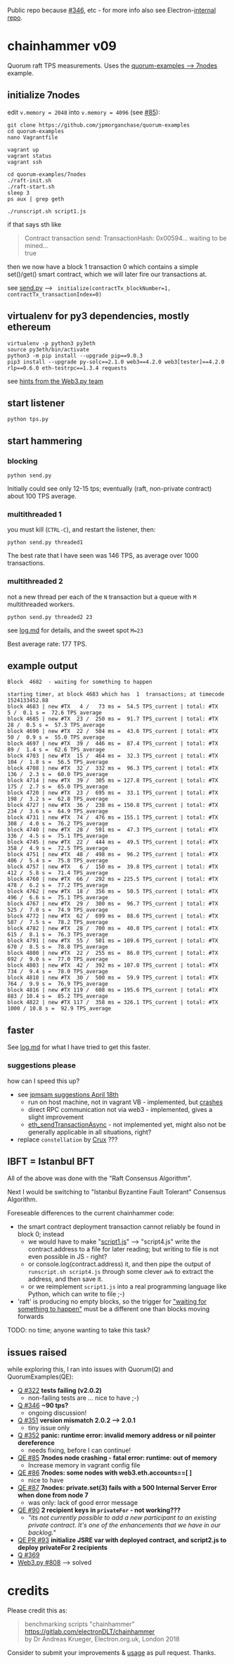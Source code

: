 Public repo because [#346](https://github.com/jpmorganchase/quorum/issues/346), etc - for more info also see Electron-[internal repo](https://gitlab.com/electronDLT/training-material/blob/master/EEA/Quorum-consensus.md).
# chainhammer v09
Quorum raft TPS measurements. Uses the [quorum-examples --> 7nodes](https://github.com/jpmorganchase/quorum-examples/blob/master/examples/7nodes/README.md) example.

## initialize 7nodes

edit `v.memory = 2048` into `v.memory = 4096` (see [#85](https://github.com/jpmorganchase/quorum-examples/issues/85)):
```
git clone https://github.com/jpmorganchase/quorum-examples
cd quorum-examples
nano Vagrantfile
```

```
vagrant up
vagrant status
vagrant ssh
```

```
cd quorum-examples/7nodes
./raft-init.sh
./raft-start.sh
sleep 3
ps aux | grep geth

./runscript.sh script1.js
```
if that says sth like

> Contract transaction send: TransactionHash: 0x00594... waiting to be mined...  
> true

then we now have a block 1 transaction 0 which contains a simple set()/get() smart contract, which we will later fire our transactions at.

see [send.py](send.py) --> ` initialize(contractTx_blockNumber=1, contractTx_transactionIndex=0)`

## virtualenv for py3 dependencies, mostly ethereum 
```
virtualenv -p python3 py3eth
source py3eth/bin/activate
python3 -m pip install --upgrade pip==9.0.3
pip3 install --upgrade py-solc==2.1.0 web3==4.2.0 web3[tester]==4.2.0 rlp==0.6.0 eth-testrpc==1.3.4 requests 
```
see [hints from the Web3.py team](https://github.com/ethereum/web3.py/issues/808#issuecomment-386014138)

## start listener

```
python tps.py
```

## start hammering

### blocking
```
python send.py
```

Initially could see only 12-15 tps; eventually (raft, non-private contract) about 100 TPS average.

### multithreaded 1

you must kill (`CTRL-C`), and restart the listener, then:

```
python send.py threaded1
```
 
The best rate that I have seen was 146 TPS, as average over 1000 transactions.


### multithreaded 2
not a new thread per each of the `N` transaction but a queue with `M` multithreaded workers. 

```
python send.py threaded2 23
```

see [log.md](log.md) for details, and the sweet spot `M=23`

Best average rate: 177 TPS.

## example output

```
Block  4682  - waiting for something to happen

starting timer, at block 4683 which has  1  transactions; at timecode 1524133452.88
block 4683 | new #TX   4 /   73 ms =  54.5 TPS_current | total: #TX    5 /  0.1 s =  72.6 TPS_average
block 4685 | new #TX  23 /  250 ms =  91.7 TPS_current | total: #TX   28 /  0.5 s =  57.3 TPS_average
block 4690 | new #TX  22 /  504 ms =  43.6 TPS_current | total: #TX   50 /  0.9 s =  55.0 TPS_average
block 4697 | new #TX  39 /  446 ms =  87.4 TPS_current | total: #TX   89 /  1.4 s =  62.6 TPS_average
block 4703 | new #TX  15 /  464 ms =  32.3 TPS_current | total: #TX  104 /  1.8 s =  56.5 TPS_average
block 4708 | new #TX  32 /  332 ms =  96.3 TPS_current | total: #TX  136 /  2.3 s =  60.0 TPS_average
block 4714 | new #TX  39 /  305 ms = 127.8 TPS_current | total: #TX  175 /  2.7 s =  65.0 TPS_average
block 4720 | new #TX  23 /  695 ms =  33.1 TPS_current | total: #TX  198 /  3.2 s =  62.8 TPS_average
block 4727 | new #TX  36 /  238 ms = 150.8 TPS_current | total: #TX  234 /  3.6 s =  64.9 TPS_average
block 4731 | new #TX  74 /  476 ms = 155.1 TPS_current | total: #TX  308 /  4.0 s =  76.2 TPS_average
block 4740 | new #TX  28 /  591 ms =  47.3 TPS_current | total: #TX  336 /  4.5 s =  75.1 TPS_average
block 4745 | new #TX  22 /  444 ms =  49.5 TPS_current | total: #TX  358 /  4.9 s =  72.5 TPS_average
block 4751 | new #TX  48 /  498 ms =  96.2 TPS_current | total: #TX  406 /  5.4 s =  75.8 TPS_average
block 4757 | new #TX   6 /  150 ms =  39.8 TPS_current | total: #TX  412 /  5.8 s =  71.4 TPS_average
block 4760 | new #TX  66 /  292 ms = 225.5 TPS_current | total: #TX  478 /  6.2 s =  77.2 TPS_average
block 4762 | new #TX  18 /  356 ms =  50.5 TPS_current | total: #TX  496 /  6.6 s =  75.1 TPS_average
block 4767 | new #TX  29 /  300 ms =  96.7 TPS_current | total: #TX  525 /  7.0 s =  74.9 TPS_average
block 4772 | new #TX  62 /  699 ms =  88.6 TPS_current | total: #TX  587 /  7.5 s =  78.2 TPS_average
block 4782 | new #TX  28 /  700 ms =  40.0 TPS_current | total: #TX  615 /  8.1 s =  76.3 TPS_average
block 4791 | new #TX  55 /  501 ms = 109.6 TPS_current | total: #TX  670 /  8.5 s =  78.8 TPS_average
block 4800 | new #TX  22 /  255 ms =  86.0 TPS_current | total: #TX  692 /  9.0 s =  77.0 TPS_average
block 4803 | new #TX  42 /  392 ms = 107.0 TPS_current | total: #TX  734 /  9.4 s =  78.0 TPS_average
block 4810 | new #TX  30 /  500 ms =  59.9 TPS_current | total: #TX  764 /  9.9 s =  76.9 TPS_average
block 4816 | new #TX 119 /  608 ms = 195.6 TPS_current | total: #TX  883 / 10.4 s =  85.2 TPS_average
block 4822 | new #TX 117 /  358 ms = 326.1 TPS_current | total: #TX 1000 / 10.8 s =  92.9 TPS_average
```

## faster

See [log.md](log.md) for what I have tried to get this faster.

### suggestions please
how can I speed this up?

* see [jpmsam suggestions April 18th](https://github.com/jpmorganchase/quorum/issues/346#issuecomment-382523147)
  * run on host machine, not in vagrant VB - implemented, but [crashes](https://github.com/jpmorganchase/quorum/issues/352)
  * direct RPC communication not via web3 - implemented, gives a slight improvement
  * [eth_sendTransactionAsync](https://www.google.co.uk/search?q="eth_sendTransactionAsync") - not implemented yet, might also not be generally applicable in all situations, right?
* replace `constellation` by [Crux](https://github.com/blk-io/crux) ???


## IBFT = Istanbul BFT
All of the above was done with the "Raft Consensus Algorithm".

Next I would be switching to "Istanbul Byzantine Fault Tolerant" Consensus Algorithm.

Foreseable differences to the current chainhammer code:

* the smart contract deployment transaction cannot reliably be found in block 0; instead 
  * we would have to make "[script1.js](https://github.com/drandreaskrueger/quorum-examples/blob/master/examples/7nodes/script1.js)" --> "script4.js" write the contract.address to a file for later reading; but writing to file is not even possible in JS - right?
  * or console.log(contract.address) it, and then pipe the output of `runscript.sh script4.js` through some clever `awk` to extract the address, and then save it. 
  * or we reimplement `script1.js` into a real programming language like Python, which can write to file ;-)
* 'raft' is producing no empty blocks, so the trigger for ["waiting for something to happen"](https://gitlab.com/electronDLT/chainhammer/blob/ca97cf5de66df03b26e3bf28f2a0ca9a621cc781/tps.py#L108-110) must be a different one than blocks moving forwards

TODO: no time; anyone wanting to take this task?
  
## issues raised
while exploring this, I ran into issues with Quorum(Q) and QuorumExamples(QE):

* [Q #322](https://github.com/jpmorganchase/quorum/issues/322) **tests failing (v2.0.2)** 
  * non-failing tests are ... nice to have ;-)
* [Q #346](https://github.com/jpmorganchase/quorum/issues/346) **~90 tps?** 
  * ongoing discussion!
* [Q #351](https://github.com/jpmorganchase/quorum/issues/351) **version mismatch 2.0.2 --> 2.0.1** 
  * tiny issue only
* [Q #352](https://github.com/jpmorganchase/quorum/issues/352) **panic: runtime error: invalid memory address or nil pointer dereference** 
  * needs fixing, before I can continue!
* [QE #85](https://github.com/jpmorganchase/quorum-examples/issues/85) **7nodes node crashing - fatal error: runtime: out of memory**
  * Increase memory in vagrant config file
* [QE #86](https://github.com/jpmorganchase/quorum-examples/issues/86) **7nodes: some nodes with web3.eth.accounts==[ ]** 
  * nice to have
* [QE #87](https://github.com/jpmorganchase/quorum-examples/issues/87) **7nodes: private.set(3) fails with a 500 Internal Server Error when done from node 7**
  * was only: lack of good error message
* [QE #90](https://github.com/jpmorganchase/quorum-examples/issues/90) **2 recipient keys in `privateFor` - not working???** 
  * *"its not currently possible to add a new participant to an existing private contract. It's one of the enhancements that we have in our backlog."*
* [QE PR #93](https://github.com/jpmorganchase/quorum-examples/pull/93) **initialize JSRE var with deployed contract, and script2.js to deploy privateFor 2 recipients**
* [Q #369](https://github.com/jpmorganchase/quorum/issues/369)
* [Web3.py #808](https://github.com/ethereum/web3.py/issues/808) --> solved

# credits
Please credit this as:

> benchmarking scripts "chainhammer"  
> https://gitlab.com/electronDLT/chainhammer    
> by Dr Andreas Krueger, Electron.org.uk, London 2018  

Consider to submit your improvements & [usage](other-projects.md) as pull request. Thanks.
